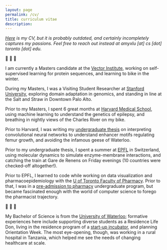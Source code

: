 ```yaml
---
layout: page
permalink: /cv/
title: curriculum vitae
description: 
---
```

_[Here](/assets/AmyLuCV.pdf) is my CV, but it is probably outdated, and certainly incompletely captures my passions. Feel free to reach out instead at amyxlu [at] cs [dot] toronto [dot] edu._

:small_blue_diamond:  :small_blue_diamond:  :small_blue_diamond:

I am currently a Masters candidate at the [Vector Institute](https://vectorinstitute.ai/), working on self-supervised learning for protein sequences, and learning to bike in the winter.  

During my Masters, I was a Visiting Student Researcher at [Stanford University](anshul.kundaje.net), exploring domain adaptation in genomics, and standing in line at the Salt and Straw in Downtown Palo Alto.

Prior to my Masters, I spent 6 great months at [Harvard Medical School](https://www.scholars.hms.harvard.edu/), using machine learning to understand the genetics of epilepsy, and breathing in nightly views of the Charles River on my bike.

Prior to Harvard, I was writing my [undergraduate thesis](https://github.com/amyxlu/femur-enhancers/blob/master/thesis.pdf) on interpreting convolutional neural networks to understand enhancer motifs regulating femur growth, and avoiding the infamous geese of Waterloo.

Prior to my undergraduate thesis, I spent a summer at [EPFL](http://lbm.epfl.ch/) in Switzerland, using molecular dynamics to simulate enzyme-membrane interactions, and catching the train at Gare de Renens on Friday evenings (10 countries were checked-off altogether!).

Prior to EPFL, I learned to code while working on data visualization and pharmacoepidemiology with the [U of Toronto Faculty of Pharmacy](https://pharmacy.utoronto.ca/users/cadarette-s/). Prior to that, I was in a [pre-admission to pharmacy](https://uwaterloo.ca/pharmacy/future-students/conditional-admission-pharmacy-cap) undergraduate program, but became fascinated enough with the world of computer science to forego the pharmacist trajectory.

:small_blue_diamond:  :small_blue_diamond:  :small_blue_diamond:

My Bachelor of Science is from the [University of Waterloo](https://uwaterloo.ca/science/); formative experiences here include supporting diverse students as a Residence Life Don, living in the residence program of a [start-up incubator](http://velocity.uwaterloo.ca/), and planning Orientation Week. The most eye-opening, though, was working in a rural hospital in Tanzania, which helped me see the needs of changing healthcare at scale.

